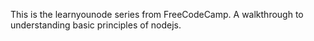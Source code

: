 This is the learnyounode series from FreeCodeCamp. A walkthrough to understanding basic principles of nodejs.
